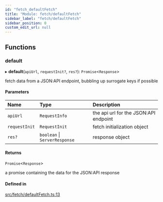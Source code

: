```yaml
---
id: "fetch_defaultFetch"
title: "Module: fetch/defaultFetch"
sidebar_label: "fetch/defaultFetch"
sidebar_position: 0
custom_edit_url: null
---
```


## Functions

### default

▸ **default**(`apiUrl`, `requestInit?`, `res?`): `Promise`<`Response`\>

fetch data from a JSON:API endpoint, bubbling up surrogate keys if possible

#### Parameters

| Name | Type | Description |
| :------ | :------ | :------ |
| `apiUrl` | `RequestInfo` | the api url for the JSON:API endpoint |
| `requestInit` | `RequestInit` | fetch initialization object |
| `res?` | `boolean` \| `ServerResponse` | response object |

#### Returns

`Promise`<`Response`\>

a promise containing the data for the JSON:API response

#### Defined in

[src/fetch/defaultFetch.ts:13](https://github.com/pantheon-systems/sdk-docs-poc/blob/7e32f05/packages/drupal-kit/src/fetch/defaultFetch.ts#L13)
